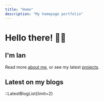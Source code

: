 ```yaml
---
title: "Home"
description: "My homepage portfolio"
---
```


# Hello there! 👋🏻

## I'm Ian

Read more [about me](/about), or see my latest [projects](/project).

## Latest on my blogs

::LatestBlogList{limit=2}
